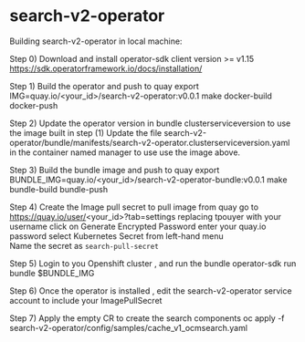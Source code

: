 # search-v2-operator

Building search-v2-operator in local machine:

   Step 0) Download and install operator-sdk client version  >= v1.15
           https://sdk.operatorframework.io/docs/installation/

   Step 1) Build the operator and push to quay 
           export IMG=quay.io/<your_id>/search-v2-operator:v0.0.1
           make docker-build docker-push   

   Step 2) Update the operator version in bundle clusterserviceversion to use the image built in step (1)
           Update the file search-v2-operator/bundle/manifests/search-v2-operator.clusterserviceversion.yaml in the container named manager to use use the image above.

   Step 3) Build the bundle image and push to quay
           export BUNDLE_IMG=quay.io/<your_id>/search-v2-operator-bundle:v0.0.1
           make bundle-build bundle-push 

   Step 4) Create the Image pull secret  to pull image from quay
           go to https://quay.io/user/<your_id>?tab=settings replacing tpouyer with your username
           click on Generate Encrypted Password
           enter your quay.io password
           select Kubernetes Secret from left-hand menu  
           Name the secret as `search-pull-secret`

   Step 5) Login to you Openshift cluster , and run the bundle
           operator-sdk run bundle $BUNDLE_IMG 

   Step 6) Once the operator is installed , edit the search-v2-operator service account to include your ImagePullSecret

   Step 7) Apply the empty CR to create the search components
           oc apply -f search-v2-operator/config/samples/cache_v1_ocmsearch.yaml
                            
                  